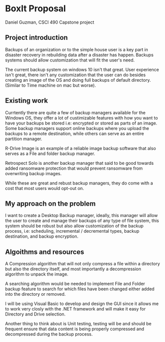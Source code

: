# BoxIt Proposal

Daniel Guzman, CSCI 490 Capstone project

## Project introduction
Backups of an organization or to the simple house user is a key part in disaster recovery in rebuilding data after a disaster has happen. Backups systems should allow customization that will fit the user's need. 

The current backup system on windows 10 isn't that great. User experience isn't great, there isn't any customization that the user can do besides creating an image of the OS and doing full backups of default directory. (Similar to Time machine on mac but worse). 

## Existing work 
Currtently there are quite a few of backup managers available for the Windows OS, they offer a lot of custimizable features with how you want to have your backups be stored i.e: encrypted or stored as parts of an image. Some backup managers support online backups where you upload the backups to a remote destination, while others can serve as an entire partition manager. 

R-Drive Image is an example of a reliable image backup software that also serves as a File and folder backup manager. 

Retrospect Solo is another backup manager that said to be good towards added ransomware protection that would prevent ransomware from overwriting backup images. 

While these are great and rebust backup managers, they do come with a cost that most users would opt-out on. 

## My approach on the problem

I want to create a Desktop Backup manager, ideally, this manager will allow the user to create and manage their backups of any type of file system, this system should be robust but also allow customization of the backup process, i.e: scheduling, incremental / decremental types, backup destination, and backup encryption. 

## Algoithms and resources
A Compression algorithm that will not only compress a file within a directory but also the directory itself, and most importantly a decompression algorithm to unpack the image. 

A searching algorithm would be needed to implement File and Folder backup feature to search for which files have been changed either added into the directory or removed. 

I will be using Visual Basic to develop and design the GUI since it allows me to work very closly with the .NET framework and will make it easy for Directory and Drive selection. 

Another thing to think about is Unit testing, testing will be and should be frequent ensure that data content is being properly compressed and decompressed during the backup process. 

